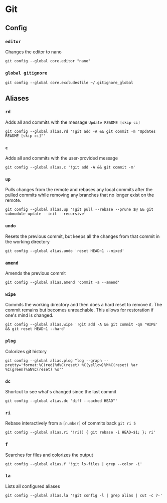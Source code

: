# Git 

## Config

### `editor`
Changes the editor to nano
```shell script
git config --global core.editor "nano"
```

### `global gitignore`
```shell script
git config --global core.excludesfile ~/.gitignore_global
```


## Aliases

### `rd`
Adds all and commits with the message `Update README [skip ci]`
```shell script
git config --global alias.rd '!git add -A && git commit -m "Updates README [skip ci]"'
```

### `c`
Adds all and commits with the user-provided message
```shell script
git config --global alias.c '!git add -A && git commit -m'
```

### `up`
Pulls changes from the remote and rebases any local commits after the pulled commits while
removing any branches that no longer exist on the remote.
```shell script
git config --global alias.up '!git pull --rebase --prune $@ && git submodule update --init --recursive'
```

### `undo`
Resets the previous commit, but keeps all the changes from that commit in the working directory
```shell script
git config --global alias.undo 'reset HEAD~1 --mixed'
```

### `amend`
Amends the previous commit
```shell script
git config --global alias.amend 'commit -a --amend'
```

### `wipe`
Commits the working directory and then does a hard reset to remove it. The commit remains but
becomes unreachable. This allows for restoration if one's mind is changed.
```shell script
git config --global alias.wipe '!git add -A && git commit -qm 'WIPE' && git reset HEAD~1 --hard'
```

### `plog`
Colorizes git history
```shell script
git config --global alias.plog "log --graph --pretty='format:%C(red)%d%C(reset) %C(yellow)%h%C(reset) %ar %C(green)%aN%C(reset) %s'"
```

### `dc`
Shortcut to see what's changed since the last commit
```shell script
git config --global alias.dc 'diff --cached HEAD^'
```

### `ri`
Rebase interactively from a `[number]` of commits back `git ri 5`
```shell script
git config --global alias.ri '!ri() { git rebase -i HEAD~$1; }; ri'
```

### `f`
Searches for files and colorizes the output
```shell script
git config --global alias.f '!git ls-files | grep --color -i'
```

### `la`
Lists all configured aliases
```shell script
git config --global alias.la '!git config -l | grep alias | cut -c 7-'
```